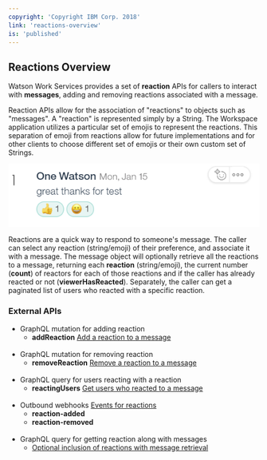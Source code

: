 ```yaml
---
copyright: 'Copyright IBM Corp. 2018'
link: 'reactions-overview'
is: 'published'
---
```

## Reactions Overview

Watson Work Services provides a set of **reaction** APIs for callers to interact with **messages**, adding and removing reactions associated with a message.

Reaction APIs allow for the association of "reactions" to objects such as "messages". A "reaction" is represented simply by a String. The Workspace application utilizes a particular set of emojis to represent the reactions. This separation of emoji from reactions allow for future implementations and for other clients to choose different set of emojis or their own custom set of Strings.

![Image](../images/reaction.png)

Reactions are a quick way to respond to someone's message.  The caller can select any reaction (string/emoji) of their preference, and associate it with a message.  The message object will optionally retrieve all the reactions to a message, returning each **reaction** (string/emoji), the current number (**count**) of reactors for each of those reactions and if the caller has already reacted or not (**viewerHasReacted**).  Separately, the caller can get a paginated list of users who reacted with a specific reaction.

### External APIs

 * GraphQL mutation for adding reaction
    * **addReaction** [Add a reaction to a message](./V1_Add_Reaction.md)
    <br>
 * GraphQL mutation for removing reaction
    * **removeReaction** [Remove a reaction to a message](./V1_Remove_Reaction.md)
    <br>
 * GraphQL query for users reacting with a reaction
    * **reactingUsers** [Get users who reacted to a message](./V1_Reacting_Users.md)
    <br>
 * Outbound webhooks [Events for reactions](./V1_wwsg_Webhooks.md)
    * **reaction-added**
    * **reaction-removed**
    <br>
 * GraphQL query for getting reaction along with messages
    * [Optional inclusion of reactions with message retrieval](./V1_message_main.md)
<br><br>


